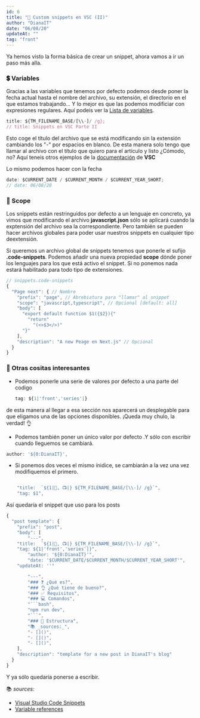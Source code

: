 ```yaml
---
id: 6
title: "📝 Custom snippets en VSC (II)"
author: "DianaIT"
date: "06/08/20"
updateAt: ""
tag: "front"
---
```


Ya hemos visto la forma básica de crear un snippet, ahora vamos a ir un paso más alla.

### 💲 Variables

Gracias a las variables que tenemos por defecto podemos desde poner la fecha actual hasta el nombre del archivo, su extensión, el directorio en el que estamos trabajando...
Y lo mejor es que las podemos modificiar con expresiones regulares. Aquí podeis ver la [Lista de variables](https://code.visualstudio.com/docs/editor/userdefinedsnippets#_variables).

```javascript
title: ${TM_FILENAME_BASE/[\\-]/ /g};
// title: Snippets en VSC Parte II
```

Esto coge el título del archivo que se está modificando sin la extensión cambiando los "-" por espacios en blanco. De esta manera solo tengo que llamar al archivo con el título que quiero para el artículo y listo ¿Cómodo, no?
Aquí teneis otros ejemplos de la [documentación](https://code.visualstudio.com/docs/editor/userdefinedsnippets#_transform-examples) de **VSC**

Lo mismo podemos hacer con la fecha

```javascript
date: $CURRENT_DATE / $CURRENT_MONTH / $CURRENT_YEAR_SHORT;
// date: 06/08/20
```

### 🍊 Scope

Los snippets están restringuidos por defecto a un lenguaje en concreto, ya vimos que modificando el archivo **javascript.json** sólo se aplicará cuando la exptensión del archivo sea la correspondiente. Pero también se pueden hacer archivos globales para poder usar nuestros snippets en cualquier tipo deextensión.

Si queremos un archivo global de snippets tenemos que ponerle el sufijo **.code-snippets**.
Podemos añadir una nueva propiedad **scope** dónde poner los lenguajes para los que está activo el snippet. Si no ponemos nada estará habilitado para todo tipo de extensiones.

```javascript
// snippets.code-snippets
{
  "Page next": { // Nombre
    "prefix": "page", // Abrebiatura para "llamar" al snippet
    "scope": "javascript,typescript", // Opcional [default: all]
    "body": [
      "export default function $1({$2}){"
        "return"
          "(<>$3</>)"
      "}"
    ],
    "description": "A new Peage en Next.js" // Opcional
  }
}
```

### 🍟 Otras cositas interesantes

- Podemos ponerle una serie de valores por defecto a una parte del codigo

  ```javascript
  tag: ${1|'front','series'|}
  ```

de esta manera al llegar a esa sección nos aparecerá un desplegable para que eligamos una de las opciones disponibles. ¡Queda muy chulo, la verdad! 👌

- Podemos también poner un único valor por defecto .Y sólo con escribir cuando lleguemos se cambiará.

```javascript
author: '${0:DianaIT}',
```

- Si ponemos dos veces el mismo ínidice, se cambiarán a la vez una vez modifiquemos el primero.

```javascript

    "title:  `${1|📝, 📺|} ${TM_FILENAME_BASE/[\\-]/ /g}`",
    "tag: $1",
```

Así quedaría el snippet que uso para los posts

````javascript
{
  "post template": {
    "prefix": "post",
	"body": [
		"---",
    "title:  `${1|📝, 📺|} ${TM_FILENAME_BASE/[\\-]/ /g}`",
    "tag: ${1|'front','series'|}",
		"author: '${0:DianaIT}'",
		"date: '$CURRENT_DATE/$CURRENT_MONTH/$CURRENT_YEAR_SHORT'",
    "updateAt: ''"

		"---",
		"### ❓ ¿Qué es?",
		"### 👌 ¿Qué tiene de bueno?",
		"### ✅ Requisitos",
		"### 💻 Comandos",
		"```bash",
		"npm run dev",
		"```",
		"### 🍆 Estructura",
		"📚 _sources:_",
		"- []()",
		"- []()",
		"- []()",
	],
    "description": "template for a new post in DianaIT's blog"
  }
}
````

Y ya sólo quedaría ponerse a escribir.

📚 _sources:_

- [Visual Studio Code Snippets](https://code.visualstudio.com/docs/editor/userdefinedsnippets)
- [Variable references](https://code.visualstudio.com/docs/editor/variables-reference)
